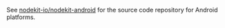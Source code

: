 See [nodekit-io/nodekit-android](https://github.com/nodekit-io/nodekit-android) for the source code repository for Android platforms.
